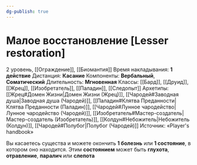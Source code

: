```yaml
---
dg-publish: true
---
```

# Малое восстановление [Lesser restoration]
2 уровень, [[Ограждение]], [[Биомантия]]
Время накладывания: **1 действие**
Дистанция: **Касание**
Компоненты: **Вербальный**, **Соматический**
Длительность: **Мгновенная**
Классы: [[Бард]], [[Друид]], [[Жрец]], [[Изобретатель]], [[Паладин]], [[Следопыт]]
Архетипы: [[Жрец#Домен Жизни|Домен Жизни (Жрец)]], [[Чародей#Заводная душа|Заводная душа (Чародей)]], [[Паладин#Клятва Преданности|Клятва Преданности (Паладин)]], [[Чародей#Лунное чародейство|Лунное чародейство (Чародей)]], [[Изобретатель#Мастер-создатель|Мастер-создатель (Изобретатель)]], [[Колдун#Небожитель|Небожитель (Колдун)]], [[Чародей#Полубог|Полубог (Чародей)]]
Источник: «Player's handbook»

Вы касаетесь существа и можете окончить **1 болезнь** или **1 состояние**, в котором оно находится. Этим **состоянием** может быть **глухота**, **отравление**, **паралич** или **слепота**